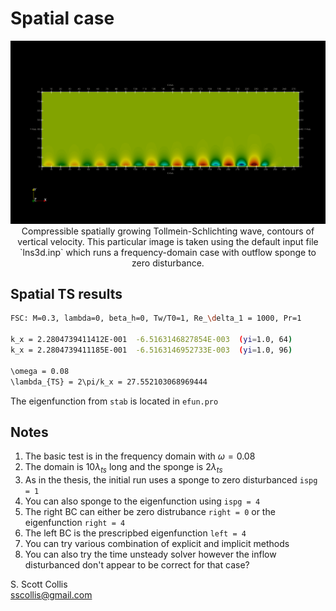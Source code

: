 # Spatial case

<p align=center>
<img src=https://github.com/sscollis/lns3d/blob/master/test/TSwave/spatial//v.png>
<br>Compressible spatially growing Tollmein-Schlichting wave, contours 
of vertical velocity.  This particular image is taken using the default
input file `lns3d.inp` which runs a frequency-domain case with outflow 
sponge to zero disturbance.</p>

## Spatial TS results

```bash
FSC: M=0.3, lambda=0, beta_h=0, Tw/T0=1, Re_\delta_1 = 1000, Pr=1

k_x = 2.2804739411412E-001  -6.5163146827854E-003  (yi=1.0, 64)
k_x = 2.2804739411185E-001  -6.5163146952733E-003  (yi=1.0, 96)

\omega = 0.08
\lambda_{TS} = 2\pi/k_x = 27.552103068969444
```

The eigenfunction from `stab` is located in `efun.pro`

## Notes

1. The basic test is in the frequency domain with $\omega=0.08$
2. The domain is $10\lambda_{ts}$ long and the sponge is $2\lambda_{ts}$
3. As in the thesis, the initial run uses a sponge to zero disturbanced `ispg = 1`
4. You can also sponge to the eigenfunction using `ispg = 4`
5. The right BC can either be zero distrubance `right = 0` or the eigenfunction `right = 4`
6. The left BC is the prescripbed eigenfunction `left = 4`
7. You can try various combination of explicit and implicit methods
8. You can also try the time unsteady solver however the inflow disturbanced don't appear
   to be correct for that case?

S. Scott Collis\
sscollis@gmail.com
